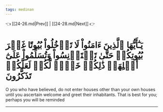 ```yaml
---
tags: medinan
---
```


👈 [[24-26.md|Prev]] | [[24-28.md|Next]] 👉

# يَـٰٓأَيُّهَا ٱلَّذِينَ ءَامَنُواْ لَا تَدۡخُلُواْ بُيُوتًا غَيۡرَ بُيُوتِكُمۡ حَتَّىٰ تَسۡتَأۡنِسُواْ وَتُسَلِّمُواْ عَلَىٰٓ أَهۡلِهَاۚ ذَٰلِكُمۡ خَيۡرٞ لَّكُمۡ لَعَلَّكُمۡ تَذَكَّرُونَ

O you who have believed, do not enter houses other than your own houses until you ascertain welcome and greet their inhabitants. That is best for you; perhaps you will be reminded

---

